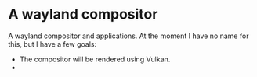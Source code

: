 # A wayland compositor

A wayland compositor and applications. At the moment I have no name for this, but I have a few goals:

- The compositor will be rendered using Vulkan.
- 
